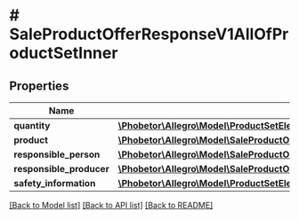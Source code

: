 # # SaleProductOfferResponseV1AllOfProductSetInner

## Properties

Name | Type | Description | Notes
------------ | ------------- | ------------- | -------------
**quantity** | [**\Phobetor\Allegro\Model\ProductSetElementQuantityQuantity**](ProductSetElementQuantityQuantity.md) |  | [optional]
**product** | [**\Phobetor\Allegro\Model\SaleProductOfferResponseV1AllOfProductSetInnerAllOfProduct**](SaleProductOfferResponseV1AllOfProductSetInnerAllOfProduct.md) |  | [optional]
**responsible_person** | [**\Phobetor\Allegro\Model\SaleProductOfferResponseV1AllOfProductSetInnerAllOfResponsiblePerson**](SaleProductOfferResponseV1AllOfProductSetInnerAllOfResponsiblePerson.md) |  | [optional]
**responsible_producer** | [**\Phobetor\Allegro\Model\SaleProductOfferResponseV1AllOfProductSetInnerAllOfResponsibleProducer**](SaleProductOfferResponseV1AllOfProductSetInnerAllOfResponsibleProducer.md) |  | [optional]
**safety_information** | [**\Phobetor\Allegro\Model\ProductSetElementSafetyInformation**](ProductSetElementSafetyInformation.md) |  | [optional]

[[Back to Model list]](../../README.md#models) [[Back to API list]](../../README.md#endpoints) [[Back to README]](../../README.md)
